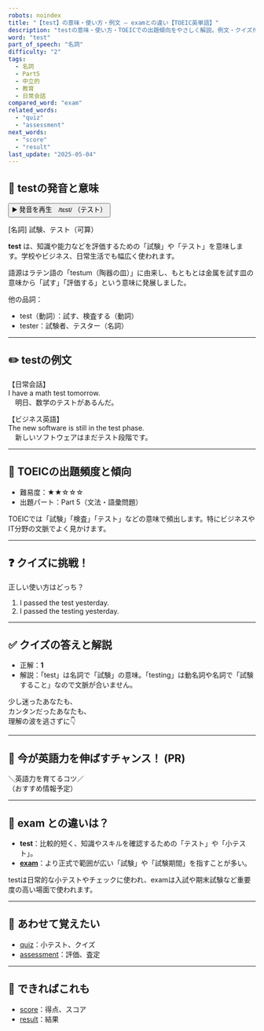 ```yaml
---
robots: noindex
title: "【test】の意味・使い方・例文 ― examとの違い【TOEIC英単語】"
description: "testの意味・使い方・TOEICでの出題傾向をやさしく解説。例文・クイズ付きでexamとの違いもわかりやすく学べます。"
word: "test"
part_of_speech: "名詞"
difficulty: "2"
tags:
  - 名詞
  - Part5
  - 中立的
  - 教育
  - 日常会話
compared_word: "exam"
related_words:
  - "quiz"
  - "assessment"
next_words:
  - "score"
  - "result"
last_update: "2025-05-04"
---
```


## 🔰 testの発音と意味

<button class="play-audio" onclick="playTTS('test')">
  <span class="play-audio-main">
    ▶️ 発音を再生　/tɛst/
  </span>
  <span class="play-audio-sub">
    （テスト）
  </span>
</button>

[名詞] 試験、テスト（可算）

**test** は、知識や能力などを評価するための「試験」や「テスト」を意味します。学校やビジネス、日常生活でも幅広く使われます。

語源はラテン語の「testum（陶器の皿）」に由来し、もともとは金属を試す皿の意味から「試す」「評価する」という意味に発展しました。

他の品詞：  
- test（動詞）：試す、検査する（動詞）
- tester：試験者、テスター（名詞）

---

## ✏️ testの例文

【日常会話】  
I have a math test tomorrow.  
　明日、数学のテストがあるんだ。

【ビジネス英語】  
The new software is still in the test phase.  
　新しいソフトウェアはまだテスト段階です。

---

## 🎯 TOEICの出題頻度と傾向

- 難易度：★★☆☆☆
- 出題パート：Part 5（文法・語彙問題）

TOEICでは「試験」「検査」「テスト」などの意味で頻出します。特にビジネスやIT分野の文脈でよく見かけます。

---

## ❓ クイズに挑戦！

正しい使い方はどっち？

1. I passed the test yesterday.  
2. I passed the testing yesterday.

---

## ✅ クイズの答えと解説

- 正解：**1**
- 解説：「test」は名詞で「試験」の意味。「testing」は動名詞や名詞で「試験すること」なので文脈が合いません。

少し迷ったあなたも、  
カンタンだったあなたも、  
理解の波を逃さずに👇️

---

## 🚀 今が英語力を伸ばすチャンス！ (PR)

<div class="info-center">
＼英語力を育てるコツ／<br>  
（おすすめ情報予定）
</div>

---

## 🤔  exam との違いは？

- **test**：比較的短く、知識やスキルを確認するための「テスト」や「小テスト」。
- **[exam](/exam)**：より正式で範囲が広い「試験」や「試験期間」を指すことが多い。

testは日常的な小テストやチェックに使われ、examは入試や期末試験など重要度の高い場面で使われます。

---

## 🧩 あわせて覚えたい

- [quiz](/quiz)：小テスト、クイズ
- [assessment](/assessment)：評価、査定

---

## 📖 できればこれも

- [score](/score)：得点、スコア
- [result](/result)：結果

<!-- cvid: aid14_bid04 -->
